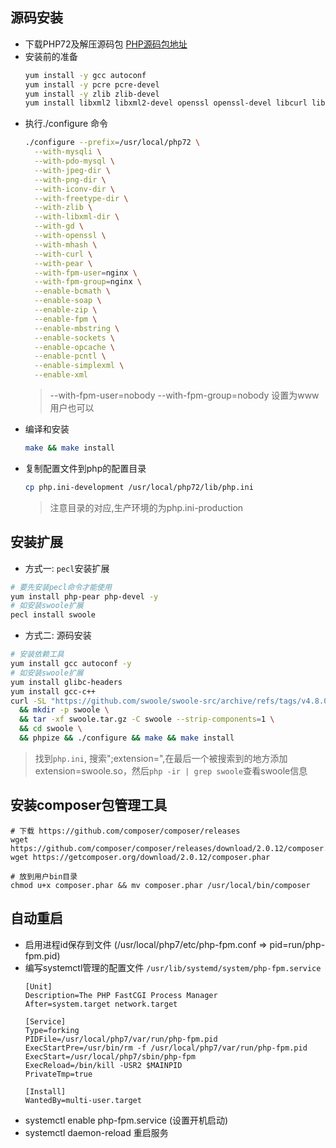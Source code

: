 

## 源码安装

  - 下载PHP72及解压源码包
   [PHP源码包地址](https://www.php.net/downloads)
  - 安装前的准备
    ```bash
    yum install -y gcc autoconf
    yum install -y pcre pcre-devel
    yum install -y zlib zlib-devel
    yum install libxml2 libxml2-devel openssl openssl-devel libcurl libcurl-devel libjpeg libjpeg-devel libpng libpng-devel freetype freetype-devel libmcrypt libmcrypt-devel -y
    ```
  - 执行./configure 命令
    ```bash
    ./configure --prefix=/usr/local/php72 \
      --with-mysqli \
      --with-pdo-mysql \
      --with-jpeg-dir \
      --with-png-dir \
      --with-iconv-dir \
      --with-freetype-dir \
      --with-zlib \
      --with-libxml-dir \
      --with-gd \
      --with-openssl \
      --with-mhash \
      --with-curl \
      --with-pear \
      --with-fpm-user=nginx \
      --with-fpm-group=nginx \
      --enable-bcmath \
      --enable-soap \
      --enable-zip \
      --enable-fpm \
      --enable-mbstring \
      --enable-sockets \
      --enable-opcache \
      --enable-pcntl \
      --enable-simplexml \
      --enable-xml 
    ```
    > --with-fpm-user=nobody --with-fpm-group=nobody 设置为www用户也可以
  - 编译和安装
    ```bash
    make && make install
    ```
  - 复制配置文件到php的配置目录
    ```bash
    cp php.ini-development /usr/local/php72/lib/php.ini
    ```
    > 注意目录的对应,生产环境的为php.ini-production

## 安装扩展
  - 方式一: `pecl`安装扩展
  ```bash
  # 要先安装pecl命令才能使用
  yum install php-pear php-devel -y
  # 如安装swoole扩展
  pecl install swoole
  ```
  - 方式二: 源码安装
  ```bash
  # 安装依赖工具
  yum install gcc autoconf -y
  # 如安装swoole扩展
  yum install glibc-headers
  yum install gcc-c++
  curl -SL "https://github.com/swoole/swoole-src/archive/refs/tags/v4.8.0.tar.gz"  -o swoole.tar.gz \
    && mkdir -p swoole \
    && tar -xf swoole.tar.gz -C swoole --strip-components=1 \
    && cd swoole \
    && phpize && ./configure && make && make install
  ```
  > 找到`php.ini`, 搜索";extension=",在最后一个被搜索到的地方添加extension=swoole.so，然后`php -ir | grep swoole`查看swoole信息

## 安装composer包管理工具
  ```shell
  # 下载 https://github.com/composer/composer/releases
  wget https://github.com/composer/composer/releases/download/2.0.12/composer.phar
  wget https://getcomposer.org/download/2.0.12/composer.phar

  # 放到用户bin目录
  chmod u+x composer.phar && mv composer.phar /usr/local/bin/composer

  ```

## 自动重启

  - 启用进程id保存到文件 (/usr/local/php7/etc/php-fpm.conf => pid=run/php-fpm.pid)
  - 编写systemctl管理的配置文件 `/usr/lib/systemd/system/php-fpm.service`
    ```
    [Unit]
    Description=The PHP FastCGI Process Manager
    After=system.target network.target
    
    [Service]
    Type=forking
    PIDFile=/usr/local/php7/var/run/php-fpm.pid
    ExecStartPre=/usr/bin/rm -f /usr/local/php7/var/run/php-fpm.pid
    ExecStart=/usr/local/php7/sbin/php-fpm 
    ExecReload=/bin/kill -USR2 $MAINPID
    PrivateTmp=true
    
    [Install]
    WantedBy=multi-user.target
    ```
  - systemctl enable php-fpm.service (设置开机启动)
  - systemctl daemon-reload 重启服务